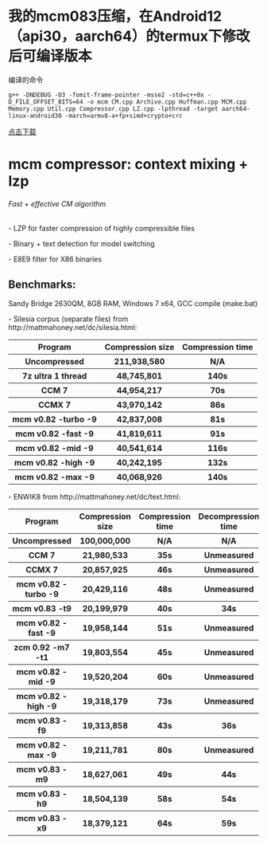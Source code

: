 我的mcm083压缩，在Android12（api30，aarch64）的termux下修改后可编译版本
===
编译的命令
```shell
g++ -DNDEBUG -O3 -fomit-frame-pointer -msse2 -std=c++0x -D_FILE_OFFSET_BITS=64 -o mcm CM.cpp Archive.cpp Huffman.cpp MCM.cpp Memory.cpp Util.cpp Compressor.cpp LZ.cpp -lpthread -target aarch64-linux-android30 -march=armv8-a+fp+simd+crypto+crc
```
[点击下载](https://github.com/when-hao/mcm083-aarch64-Android30/releases/download/0.0/mcm)

mcm compressor: context mixing + lzp
===================================

###### Fast + effective CM algorithm
<p>
- LZP for faster compression of highly compressible files
<p>
- Binary + text detection for model switching
<p>
- E8E9 filter for X86 binaries

## Benchmarks:
Sandy Bridge 2630QM, 8GB RAM, Windows 7 x64, GCC compile (make.bat)

<p>
- Silesia corpus (separate files) from http://mattmahoney.net/dc/silesia.html:
<table>
<tr><th>Program</th><th>Compression size</th><th>Compression time
<tr><th>Uncompressed</th><th>211,938,580</th><th>N/A
<tr><th>7z ultra 1 thread</th><th>48,745,801</th><th>140s
<tr><th>CCM 7</th><th>44,954,217</th><th>70s
<tr><th>CCMX 7</th><th>43,970,142</th><th>86s
<tr><th>mcm v0.82 -turbo -9</th><th>42,837,008</th><th>81s
<tr><th>mcm v0.82 -fast -9</th><th>41,819,611</th><th>91s
<tr><th>mcm v0.82 -mid -9</th><th>40,541,614</th><th>116s
<tr><th>mcm v0.82 -high -9</th><th>40,242,195</th><th>132s
<tr><th>mcm v0.82 -max -9</th><th>40,068,926</th><th>140s
</table>

<p>
- ENWIK8 from http://mattmahoney.net/dc/text.html:
<table>
<tr><th>Program</th><th>Compression size</th><th>Compression time</th><th>Decompression time
<tr><th>Uncompressed</th><th>100,000,000</th><th>N/A</th><th>N/A
<tr><th>CCM 7</th><th>21,980,533</th><th>35s</th><th>Unmeasured
<tr><th>CCMX 7</th><th>20,857,925</th><th>46s</th><th>Unmeasured
<tr><th>mcm v0.82 -turbo -9</th><th>20,429,116</th><th>48s</th><th>Unmeasured
<tr><th>mcm v0.83 -t9</th><th>20,199,979</th><th>40s</th><th>34s
<tr><th>mcm v0.82 -fast -9</th><th>19,958,144</th><th>51s</th><th>Unmeasured
<tr><th>zcm 0.92 -m7 -t1 </th><th>19,803,554</th><th>45s</th><th>Unmeasured
<tr><th>mcm v0.82 -mid -9</th><th>19,520,204</th><th>60s</th><th>Unmeasured
<tr><th>mcm v0.82 -high -9</th><th>19,318,179</th><th>73s</th><th>Unmeasured
<tr><th>mcm v0.83 -f9</th><th>19,313,858</th><th>43s</th><th>36s
<tr><th>mcm v0.82 -max -9</th><th>19,211,781</th><th>80s</th><th>Unmeasured
<tr><th>mcm v0.83 -m9</th><th>18,627,061</th><th>49s</th><th>44s
<tr><th>mcm v0.83 -h9</th><th>18,504,139</th><th>58s</th><th>54s
<tr><th>mcm v0.83 -x9</th><th>18,379,121</th><th>64s</th><th>59s
</table>
